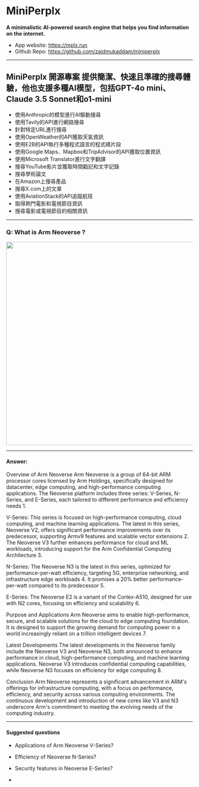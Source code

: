 # MiniPerplx

**A minimalistic AI-powered search engine that helps you find information on the internet.**

* App website: https://mplx.run
* Github Repo: https://github.com/zaidmukaddam/miniperplx

---
## MiniPerplx 開源專案 提供簡潔、快速且準確的搜尋體驗，他也支援多種AI模型，包括GPT-4o mini、Claude 3.5 Sonnet和o1-mini

* 使用Anthropic的模型進行AI驅動搜尋
* 使用Tavily的API進行網路搜尋
* 針對特定URL進行搜尋
* 使用OpenWeather的API獲取天氣資訊
* 使用E2B的API執行多種程式語言的程式碼片段
* 使用Google Maps、Mapbox和TripAdvisor的API獲取位置資訊
* 使用Microsoft Translator進行文字翻譯
* 搜尋YouTube影片並獲取時間戳記和文字記錄
* 搜尋學術論文
* 在Amazon上搜尋產品
* 搜尋X.com上的文章
* 使用AviationStack的API追蹤航班
* 取得熱門電影和電視節目資訊
* 搜尋電影或電視節目的相關資訊
 
 
---
### Q: What is Arm Neoverse ?

<img src="https://github.com/user-attachments/assets/c623567f-6e6e-42a2-8892-665400343592" width=550>

---
#### Answer:

Overview of Arm Neoverse
Arm Neoverse is a group of 64-bit ARM processor cores licensed by Arm Holdings, specifically designed for datacenter, edge computing, and high-performance computing applications. The Neoverse platform includes three series: V-Series, N-Series, and E-Series, each tailored to different performance and efficiency needs 1.

V-Series: This series is focused on high-performance computing, cloud computing, and machine learning applications. The latest in this series, Neoverse V2, offers significant performance improvements over its predecessor, supporting Armv9 features and scalable vector extensions 2. The Neoverse V3 further enhances performance for cloud and ML workloads, introducing support for the Arm Confidential Computing Architecture 3.

N-Series: The Neoverse N3 is the latest in this series, optimized for performance-per-watt efficiency, targeting 5G, enterprise networking, and infrastructure edge workloads 4. It promises a 20% better performance-per-watt compared to its predecessor 5.

E-Series: The Neoverse E2 is a variant of the Cortex-A510, designed for use with N2 cores, focusing on efficiency and scalability 6.

Purpose and Applications
Arm Neoverse aims to enable high-performance, secure, and scalable solutions for the cloud to edge computing foundation. It is designed to support the growing demand for computing power in a world increasingly reliant on a trillion intelligent devices 7.

Latest Developments
The latest developments in the Neoverse family include the Neoverse V3 and Neoverse N3, both announced to enhance performance in cloud, high-performance computing, and machine learning applications. Neoverse V3 introduces confidential computing capabilities, while Neoverse N3 focuses on efficiency for edge computing 8.

Conclusion
Arm Neoverse represents a significant advancement in ARM's offerings for infrastructure computing, with a focus on performance, efficiency, and security across various computing environments. The continuous development and introduction of new cores like V3 and N3 underscore Arm's commitment to meeting the evolving needs of the computing industry.

---
#### Suggested questions

* Applications of Arm Neoverse V-Series?
* Efficiency of Neoverse N-Series?
* Security features in Neoverse E-Series?

* 
